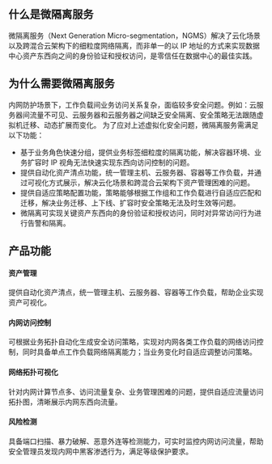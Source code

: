 ## 什么是微隔离服务
微隔离服务（Next Generation Micro-segmentation，NGMS）解决了云化场景以及跨混合云架构下的细粒度网络隔离，而非单一的以 IP 地址的方式来实现数据中心资产东西向之间的身份验证和授权访问，是零信任在数据中心的最佳实践。

## 为什么需要微隔离服务
内网防护场景下，工作负载间业务访问关系复杂，面临较多安全问题。例如：云服务器间流量不可见、云服务器和云服务器之间缺乏安全隔离、安全策略无法跟随虚拟机迁移、动态扩展而变化。
为了应对上述虚拟化安全问题，微隔离服务需满足以下功能：
- 基于业务角色快速分组，提供业务标签细粒度的隔离功能，解决容器环境、业务扩容时 IP 视角无法快速实现东西向访问控制的问题。
- 提供自动化资产清点功能，统一管理主机、云服务器、容器等工作负载，并通过可视化方式展示，解决云化场景和跨混合云架构下资产管理困难的问题。
- 提供自适应策略配置功能，策略能够根据工作组和工作负载进行自适应匹配和迁移，解决业务迁移、上下线、扩容时安全策略无法及时生效等问题。
- 微隔离可实现关键资产东西向的身份验证和授权访问，同时对异常访问行为进行告警和隔离。

## 产品功能
#### 资产管理
提供自动化资产清点，统一管理主机、云服务器、容器等工作负载，帮助企业实现资产可视化。
#### 内网访问控制
可根据业务拓扑自动化生成安全访问策略，实现对内网各类工作负载的网络访问控制，同时具备单点工作负载网络隔离能力；当业务变化时自适应调整访问策略。
#### 网络拓扑可视化
针对内网计算节点多、访问流量复杂、业务管理困难的问题，提供自适应流量访问拓扑图，清晰展示内网东西向流量。
#### 风险检测
具备端口扫描、暴力破解、恶意外连等检测能力，可实时监控内网访问流量，帮助安全管理员发现内网中黑客渗透行为，满足等级保护要求。
